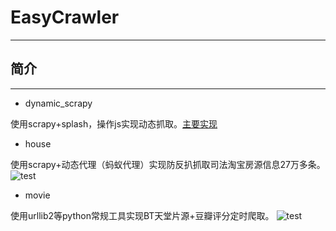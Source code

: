 # EasyCrawler
--------

## 简介
--------
- dynamic_scrapy

使用scrapy+splash，操作js实现动态抓取。[主要实现](http://www.jianshu.com/p/2516138e9e75)

- house

使用scrapy+动态代理（蚂蚁代理）实现防反扒抓取司法淘宝房源信息27万多条。
![test](https://s30.postimg.org/in26i70dd/QQ_20161219175726.jpg)

- movie

使用urllib2等python常规工具实现BT天堂片源+豆瓣评分定时爬取。
![test](https://camo.githubusercontent.com/2ef8810f0e894bcd3421f7fa2b9dac21f920a305/687474703a2f2f7331372e706f7374696d672e6f72672f3934666a77703776332f51515f32303136313032383135303732322e6a7067)
